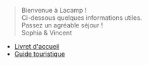 > Bienvenue à Lacamp !  
Ci-dessous quelques informations utiles.  
Passez un agréable séjour !  
Sophia & Vincent

* [Livret d'accueil](Manuel.html)
* [Guide touristique](https://www.google.com/maps/d/u/0/viewer?mid=1fDnDS6yjuLFXwoll2iBvbia7aX6IEa4m&ll=43.945415805885915%2C3.5978345190957306&z=10)
